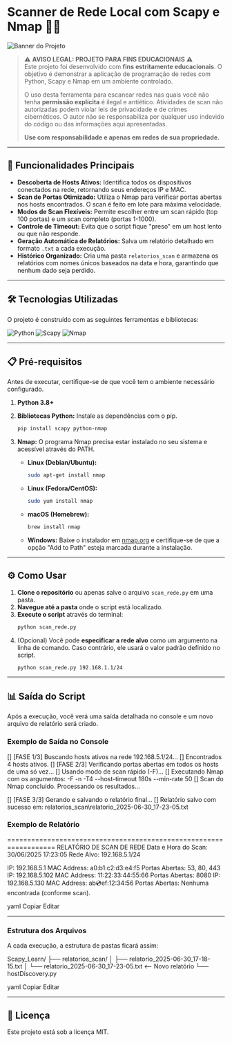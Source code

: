 # Scanner de Rede Local com Scapy e Nmap 🕵️‍♂️

![Banner do Projeto](/img_readme/cybersecurity.jpg)

> ⚠️ **AVISO LEGAL: PROJETO PARA FINS EDUCACIONAIS** ⚠️  
> Este projeto foi desenvolvido com **fins estritamente educacionais**. O objetivo é demonstrar a aplicação de programação de redes com Python, Scapy e Nmap em um ambiente controlado.  
>  
> O uso desta ferramenta para escanear redes nas quais você não tenha **permissão explícita** é ilegal e antiético. Atividades de scan não autorizadas podem violar leis de privacidade e de crimes cibernéticos. O autor não se responsabiliza por qualquer uso indevido do código ou das informações aqui apresentadas.  
>  
> **Use com responsabilidade e apenas em redes de sua propriedade.**

---

## 🚀 Funcionalidades Principais

* **Descoberta de Hosts Ativos:** Identifica todos os dispositivos conectados na rede, retornando seus endereços IP e MAC.
* **Scan de Portas Otimizado:** Utiliza o Nmap para verificar portas abertas nos hosts encontrados. O scan é feito em lote para máxima velocidade.
* **Modos de Scan Flexíveis:** Permite escolher entre um scan rápido (top 100 portas) e um scan completo (portas 1-1000).
* **Controle de Timeout:** Evita que o script fique "preso" em um host lento ou que não responde.
* **Geração Automática de Relatórios:** Salva um relatório detalhado em formato `.txt` a cada execução.
* **Histórico Organizado:** Cria uma pasta `relatorios_scan` e armazena os relatórios com nomes únicos baseados na data e hora, garantindo que nenhum dado seja perdido.

---

## 🛠️ Tecnologias Utilizadas

O projeto é construído com as seguintes ferramentas e bibliotecas:

![Python](https://img.shields.io/badge/python-3670A0?style=for-the-badge&logo=python&logoColor=ffdd54)  ![Scapy](https://img.shields.io/badge/Scapy-003B6D?style=for-the-badge&logo=python&logoColor=white)  ![Nmap](https://img.shields.io/badge/Nmap-005A9C?style=for-the-badge&logo=nmap&logoColor=white)

---

## 📋 Pré-requisitos

Antes de executar, certifique-se de que você tem o ambiente necessário configurado.

1. **Python 3.8+**
2. **Bibliotecas Python:** Instale as dependências com o pip.
    ```bash
    pip install scapy python-nmap
    ```
3. **Nmap:** O programa Nmap precisa estar instalado no seu sistema e acessível através do PATH.

    * **Linux (Debian/Ubuntu):**
      ```bash
      sudo apt-get install nmap
      ```
    * **Linux (Fedora/CentOS):**
      ```bash
      sudo yum install nmap
      ```
    * **macOS (Homebrew):**
      ```bash
      brew install nmap
      ```
    * **Windows:** Baixe o instalador em [nmap.org](https://nmap.org/download.html) e certifique-se de que a opção "Add to Path" esteja marcada durante a instalação.

---

## ⚙️ Como Usar

1. **Clone o repositório** ou apenas salve o arquivo `scan_rede.py` em uma pasta.
2. **Navegue até a pasta** onde o script está localizado.
3. **Execute o script** através do terminal:
    ```bash
    python scan_rede.py
    ```
4. (Opcional) Você pode **especificar a rede alvo** como um argumento na linha de comando. Caso contrário, ele usará o valor padrão definido no script.
    ```bash
    python scan_rede.py 192.168.1.1/24
    ```

---

## 📊 Saída do Script

Após a execução, você verá uma saída detalhada no console e um novo arquivo de relatório será criado.

### Exemplo de Saída no Console

[] [FASE 1/3] Buscando hosts ativos na rede 192.168.5.1/24...
[] Encontrados 4 hosts ativos.
[] [FASE 2/3] Verificando portas abertas em todos os hosts de uma só vez...
[] Usando modo de scan rápido (-F)...
[] Executando Nmap com os argumentos: -F -n -T4 --host-timeout 180s --min-rate 50
[] Scan do Nmap concluído. Processando os resultados...

[] [FASE 3/3] Gerando e salvando o relatório final...
[] Relatório salvo com sucesso em: relatorios_scan\relatorio_2025-06-30_17-23-05.txt



### Exemplo de Relatório

================================================================== 
RELATÓRIO DE SCAN DE REDE
Data e Hora do Scan: 30/06/2025 17:23:05
Rede Alvo: 192.168.5.1/24

IP: 192.168.5.1 MAC Address: a0:b1:c2:d3:e4:f5 Portas Abertas: 53, 80, 443
IP: 192.168.5.102 MAC Address: 11:22:33:44:55:66 Portas Abertas: 8080
IP: 192.168.5.130
MAC Address: ab:cd:ef:12:34:56
Portas Abertas: Nenhuma encontrada (conforme scan).

yaml
Copiar
Editar

---

### Estrutura dos Arquivos

A cada execução, a estrutura de pastas ficará assim:

Scapy_Learn/
├── relatorios_scan/
│ ├── relatorio_2025-06-30_17-18-15.txt
│ └── relatorio_2025-06-30_17-23-05.txt <-- Novo relatório
└── hostDiscovery.py

yaml
Copiar
Editar

---

## 📄 Licença

Este projeto está sob a licença MIT.